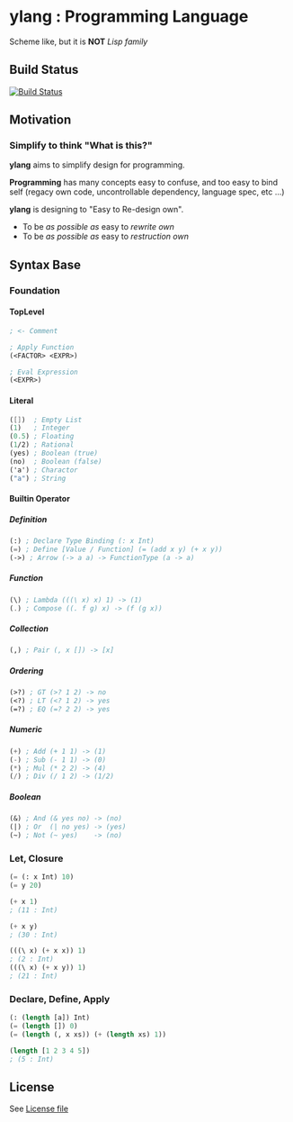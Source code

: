 # ylang : Programming Language
Scheme like, but it is **NOT** _Lisp family_

## Build Status
[![Build Status](https://travis-ci.org/VoQn/ylang.svg?branch=master)](https://travis-ci.org/VoQn/ylang)

## Motivation
### Simplify to think "What is this?"

**ylang** aims to simplify design for programming.

**Programming** has many concepts easy to confuse, and too easy to bind self (regacy own code, uncontrollable dependency, language spec, etc ...)

**ylang** is designing to "Easy to Re-design own".
- To be _as possible as_ easy to _rewrite own_
- To be _as possible as_ easy to _restruction own_

## Syntax Base
### Foundation
#### TopLevel
```scheme
; <- Comment

; Apply Function
(<FACTOR> <EXPR>)

; Eval Expression
(<EXPR>)
```
#### Literal
```scheme
([])  ; Empty List
(1)   ; Integer
(0.5) ; Floating
(1/2) ; Rational
(yes) ; Boolean (true)
(no)  ; Boolean (false)
('a') ; Charactor
("a") ; String
```

#### Builtin Operator
##### Definition
```scheme
(:) ; Declare Type Binding (: x Int)
(=) ; Define [Value / Function] (= (add x y) (+ x y))
(->) ; Arrow (-> a a) -> FunctionType (a -> a)
```
##### Function
```scheme
(\) ; Lambda (((\ x) x) 1) -> (1)
(.) ; Compose ((. f g) x) -> (f (g x))
```
##### Collection
```scheme
(,) ; Pair (, x []) -> [x]
```
##### Ordering
```scheme
(>?) ; GT (>? 1 2) -> no
(<?) ; LT (<? 1 2) -> yes
(=?) ; EQ (=? 2 2) -> yes
```
##### Numeric
```scheme
(+) ; Add (+ 1 1) -> (1)
(-) ; Sub (- 1 1) -> (0)
(*) ; Mul (* 2 2) -> (4)
(/) ; Div (/ 1 2) -> (1/2)
```
##### Boolean
```scheme
(&) ; And (& yes no) -> (no)
(|) ; Or  (| no yes) -> (yes)
(~) ; Not (~ yes)    -> (no)
```
### Let, Closure
```scheme
(= (: x Int) 10)
(= y 20)

(+ x 1)
; (11 : Int)

(+ x y)
; (30 : Int)

(((\ x) (+ x x)) 1)
; (2 : Int)
(((\ x) (+ x y)) 1)
; (21 : Int)
```

### Declare, Define, Apply
```lisp
(: (length [a]) Int)
(= (length []) 0)
(= (length (, x xs)) (+ (length xs) 1))

(length [1 2 3 4 5])
; (5 : Int)
```

## License
See [License file]( https://github.com/VoQn/ylang/blob/master/LICENSE)
